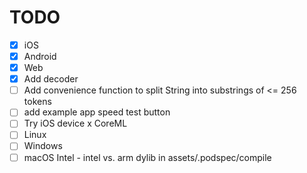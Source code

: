 # TODO
- [x] iOS
- [x] Android
- [x] Web
- [x] Add decoder
- [ ] Add convenience function to split String into substrings of <= 256 tokens
- [ ] add example app speed test button  
- [ ] Try iOS device x CoreML
- [ ] Linux
- [ ] Windows
- [ ] macOS Intel - intel vs. arm dylib in assets/.podspec/compile
